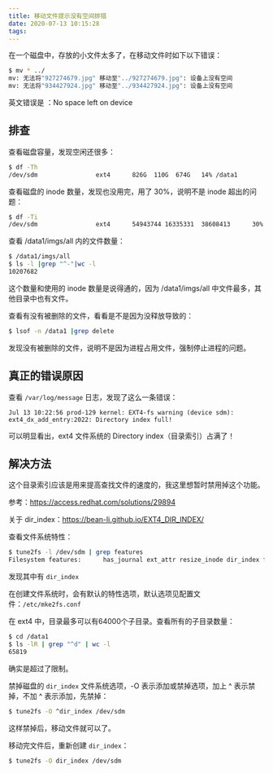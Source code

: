 ```yaml
---
title: 移动文件提示没有空间排错
date: 2020-07-13 10:15:28
tags:
---
```


在一个磁盘中，存放的小文件太多了，在移动文件时如下以下错误：

```bash
$ mv * ../
mv: 无法将"927274679.jpg" 移动至"../927274679.jpg": 设备上没有空间
mv: 无法将"934427924.jpg" 移动至"../934427924.jpg": 设备上没有空间
```

英文错误是 ：No space left on device



## 排查

查看磁盘容量，发现空闲还很多：

```bash
$ df -Th
/dev/sdm                ext4      826G  110G  674G   14% /data1
```

查看磁盘的 inode 数量，发现也没用完，用了 30%，说明不是 inode 超出的问题：

```bash
$ df -Ti
/dev/sdm                ext4      54943744 16335331  38608413      30% /data1
```

查看 /data1/imgs/all 内的文件数量：

```bash
$ /data1/imgs/all
$ ls -l |grep "^-"|wc -l
10207682
```

这个数量和使用的 inode 数量是说得通的，因为 /data1/imgs/all 中文件最多，其他目录中也有文件。



查看有没有被删除的文件，看看是不是因为没释放导致的：

```bash
$ lsof -n /data1 |grep delete
```

发现没有被删除的文件，说明不是因为进程占用文件，强制停止进程的问题。



## 真正的错误原因

查看 `/var/log/message` 日志，发现了这么一条错误：

```
Jul 13 10:22:56 prod-129 kernel: EXT4-fs warning (device sdm): ext4_dx_add_entry:2022: Directory index full!
```

可以明显看出，ext4 文件系统的 Directory index（目录索引）占满了！



## 解决方法

这个目录索引应该是用来提高查找文件的速度的，我这里想暂时禁用掉这个功能。

参考：https://access.redhat.com/solutions/29894

关于 dir_index：https://bean-li.github.io/EXT4_DIR_INDEX/

查看文件系统特性：

```bash
$ tune2fs -l /dev/sdm | grep features
Filesystem features:      has_journal ext_attr resize_inode dir_index filetype needs_recovery extent 64bit flex_bg sparse_super large_file huge_file uninit_bg dir_nlink extra_isize
```

发现其中有 `dir_index` 

在创建文件系统时，会有默认的特性选项，默认选项见配置文件：`/etc/mke2fs.conf`

在 ext4 中，目录最多可以有64000个子目录。查看所有的子目录数量：

```bash
$ cd /data1
$ ls -lR | grep "^d" | wc -l
65819
```

确实是超过了限制。

禁掉磁盘的 `dir_index` 文件系统选项，-O 表示添加或禁掉选项，加上 ^ 表示禁掉，不加 ^ 表示添加，先禁掉：

```bash
$ tune2fs -O ^dir_index /dev/sdm 
```

这样禁掉后，移动文件就可以了。

移动完文件后，重新创建 `dir_index`：

```bash
$ tune2fs -O dir_index /dev/sdm 
```











